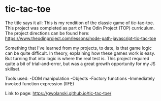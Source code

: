 # tic-tac-toe

The title says it all: This is my rendition of the classic game of tic-tac-toe. This project was completed as part of The Odin Project (TOP) curriculum. The project directions can be found here: https://www.theodinproject.com/lessons/node-path-javascript-tic-tac-toe

Something that I've learned from my projects, to date, is that game logic can be quite difficult. In theory, explaining how these games work is easy. But turning that into logic is where the real test is. This project required quite a bit of trial-and-error, but was a great growth opportunity for my JS skillset.

Tools used: 
-DOM manipulation
-Objects
-Factory functions
-Immediately invoked function expression (IIFE)

Link to page: https://gwolanski.github.io/tic-tac-toe/

